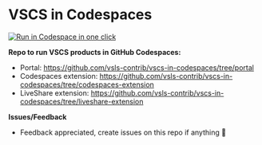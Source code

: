 # VSCS in Codespaces

[<img title="Run in Codespace in one click" src="https://cdn.jsdelivr.net/gh/bookish-potato/codespaces-in-codespaces@f097ccddfc401ab6b09d233dc47c3efa3f9513f6/images/badge.svg">](https://github.com/features/codespaces)

**Repo to run VSCS products in GitHub Codespaces:**

- Portal: https://github.com/vsls-contrib/vscs-in-codespaces/tree/portal
- Codespaces extension: https://github.com/vsls-contrib/vscs-in-codespaces/tree/codespaces-extension
- LiveShare extension: https://github.com/vsls-contrib/vscs-in-codespaces/tree/liveshare-extension

**Issues/Feedback**

- Feedback appreciated, create issues on this repo if anything 🤗
